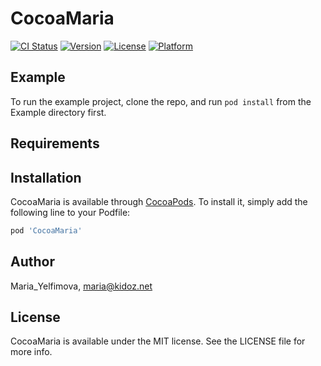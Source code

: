 # CocoaMaria

[![CI Status](https://img.shields.io/travis/Maria_Yelfimova/CocoaMaria.svg?style=flat)](https://travis-ci.org/Maria_Yelfimova/CocoaMaria)
[![Version](https://img.shields.io/cocoapods/v/CocoaMaria.svg?style=flat)](https://cocoapods.org/pods/CocoaMaria)
[![License](https://img.shields.io/cocoapods/l/CocoaMaria.svg?style=flat)](https://cocoapods.org/pods/CocoaMaria)
[![Platform](https://img.shields.io/cocoapods/p/CocoaMaria.svg?style=flat)](https://cocoapods.org/pods/CocoaMaria)

## Example

To run the example project, clone the repo, and run `pod install` from the Example directory first.

## Requirements

## Installation

CocoaMaria is available through [CocoaPods](https://cocoapods.org). To install
it, simply add the following line to your Podfile:

```ruby
pod 'CocoaMaria'
```

## Author

Maria_Yelfimova, maria@kidoz.net

## License

CocoaMaria is available under the MIT license. See the LICENSE file for more info.
